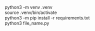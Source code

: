 python3 -m venv .venv   
source .venv/bin/activate   
python3 -m pip install -r requirements.txt   
python3 file_name.py   
